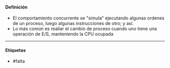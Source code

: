 #### Definición
- El comportamiento concurrente se "simula" ejecutando algunas ordenes de un proceso, luego algunas instrucciones de otro; y así.
- Lo más común es realiar el cambio de proceso cuando uno tiene una operación de E/S, manteniendo la CPU ocupada
***
#### Etiquetas
- #falta 